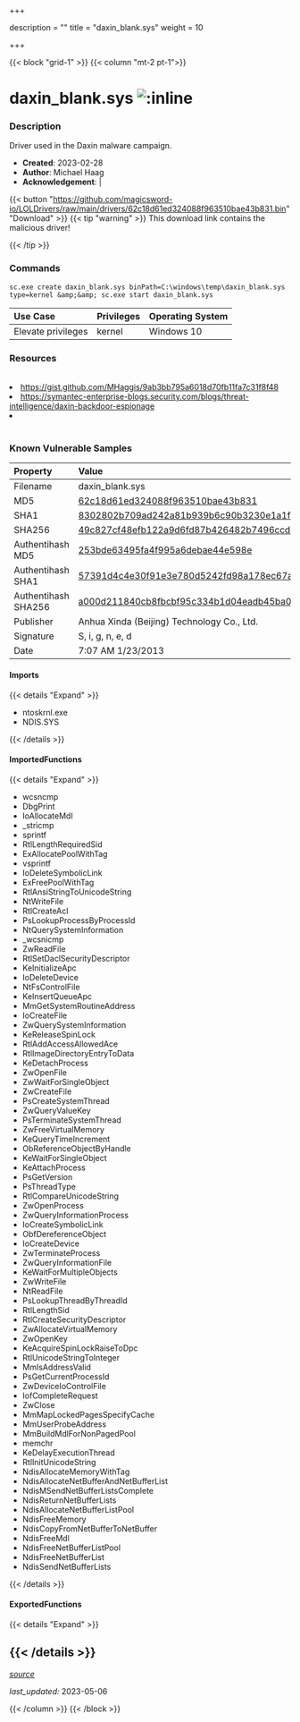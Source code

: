 +++

description = ""
title = "daxin_blank.sys"
weight = 10

+++


{{< block "grid-1" >}}
{{< column "mt-2 pt-1">}}


# daxin_blank.sys ![:inline](/images/twitter_verified.png) 


### Description

Driver used in the Daxin malware campaign.

- **Created**: 2023-02-28
- **Author**: Michael Haag
- **Acknowledgement**:  | [](https://twitter.com/)

{{< button "https://github.com/magicsword-io/LOLDrivers/raw/main/drivers/62c18d61ed324088f963510bae43b831.bin" "Download" >}}
{{< tip "warning" >}}
This download link contains the malicious driver!

{{< /tip >}}

### Commands

```
sc.exe create daxin_blank.sys binPath=C:\windows\temp\daxin_blank.sys     type=kernel &amp;&amp; sc.exe start daxin_blank.sys
```

| Use Case | Privileges | Operating System | 
|:---- | ---- | ---- |
| Elevate privileges | kernel | Windows 10 |

### Resources
<br>
<li><a href="https://gist.github.com/MHaggis/9ab3bb795a6018d70fb11fa7c31f8f48">https://gist.github.com/MHaggis/9ab3bb795a6018d70fb11fa7c31f8f48</a></li>
<li><a href="https://symantec-enterprise-blogs.security.com/blogs/threat-intelligence/daxin-backdoor-espionage">https://symantec-enterprise-blogs.security.com/blogs/threat-intelligence/daxin-backdoor-espionage</a></li>
<li><a href=""></a></li>
<br>

### Known Vulnerable Samples

| Property           | Value |
|:-------------------|:------|
| Filename           | daxin_blank.sys |
| MD5                | [62c18d61ed324088f963510bae43b831](https://www.virustotal.com/gui/file/62c18d61ed324088f963510bae43b831) |
| SHA1               | [8302802b709ad242a81b939b6c90b3230e1a1f1e](https://www.virustotal.com/gui/file/8302802b709ad242a81b939b6c90b3230e1a1f1e) |
| SHA256             | [49c827cf48efb122a9d6fd87b426482b7496ccd4a2dbca31ebbf6b2b80c98530](https://www.virustotal.com/gui/file/49c827cf48efb122a9d6fd87b426482b7496ccd4a2dbca31ebbf6b2b80c98530) |
| Authentihash MD5   | [253bde63495fa4f995a6debae44e598e](https://www.virustotal.com/gui/search/authentihash%253A253bde63495fa4f995a6debae44e598e) |
| Authentihash SHA1  | [57391d4c4e30f91e3e780d5242fd98a178ec67ac](https://www.virustotal.com/gui/search/authentihash%253A57391d4c4e30f91e3e780d5242fd98a178ec67ac) |
| Authentihash SHA256| [a000d211840cb8fbcbf95c334b1d04eadb45ba03b0413c96472e47e9e22413ff](https://www.virustotal.com/gui/search/authentihash%253Aa000d211840cb8fbcbf95c334b1d04eadb45ba03b0413c96472e47e9e22413ff) |
| Publisher         | Anhua Xinda (Beijing) Technology Co., Ltd. |
| Signature         | S, i, g, n, e, d   |
| Date                | 7:07 AM 1/23/2013 |


#### Imports
{{< details "Expand" >}}
* ntoskrnl.exe
* NDIS.SYS

{{< /details >}}
#### ImportedFunctions
{{< details "Expand" >}}
* wcsncmp
* DbgPrint
* IoAllocateMdl
* _stricmp
* sprintf
* RtlLengthRequiredSid
* ExAllocatePoolWithTag
* vsprintf
* IoDeleteSymbolicLink
* ExFreePoolWithTag
* RtlAnsiStringToUnicodeString
* NtWriteFile
* RtlCreateAcl
* PsLookupProcessByProcessId
* NtQuerySystemInformation
* _wcsnicmp
* ZwReadFile
* RtlSetDaclSecurityDescriptor
* KeInitializeApc
* IoDeleteDevice
* NtFsControlFile
* KeInsertQueueApc
* MmGetSystemRoutineAddress
* IoCreateFile
* ZwQuerySystemInformation
* KeReleaseSpinLock
* RtlAddAccessAllowedAce
* RtlImageDirectoryEntryToData
* KeDetachProcess
* ZwOpenFile
* ZwWaitForSingleObject
* ZwCreateFile
* PsCreateSystemThread
* ZwQueryValueKey
* PsTerminateSystemThread
* ZwFreeVirtualMemory
* KeQueryTimeIncrement
* ObReferenceObjectByHandle
* KeWaitForSingleObject
* KeAttachProcess
* PsGetVersion
* PsThreadType
* RtlCompareUnicodeString
* ZwOpenProcess
* ZwQueryInformationProcess
* IoCreateSymbolicLink
* ObfDereferenceObject
* IoCreateDevice
* ZwTerminateProcess
* ZwQueryInformationFile
* KeWaitForMultipleObjects
* ZwWriteFile
* NtReadFile
* PsLookupThreadByThreadId
* RtlLengthSid
* RtlCreateSecurityDescriptor
* ZwAllocateVirtualMemory
* ZwOpenKey
* KeAcquireSpinLockRaiseToDpc
* RtlUnicodeStringToInteger
* MmIsAddressValid
* PsGetCurrentProcessId
* ZwDeviceIoControlFile
* IofCompleteRequest
* ZwClose
* MmMapLockedPagesSpecifyCache
* MmUserProbeAddress
* MmBuildMdlForNonPagedPool
* memchr
* KeDelayExecutionThread
* RtlInitUnicodeString
* NdisAllocateMemoryWithTag
* NdisAllocateNetBufferAndNetBufferList
* NdisMSendNetBufferListsComplete
* NdisReturnNetBufferLists
* NdisAllocateNetBufferListPool
* NdisFreeMemory
* NdisCopyFromNetBufferToNetBuffer
* NdisFreeMdl
* NdisFreeNetBufferListPool
* NdisFreeNetBufferList
* NdisSendNetBufferLists

{{< /details >}}
#### ExportedFunctions
{{< details "Expand" >}}

{{< /details >}}
-----



[*source*](https://github.com/magicsword-io/LOLDrivers/tree/main/yaml/daxin_blank.yaml)

*last_updated:* 2023-05-06








{{< /column >}}
{{< /block >}}
